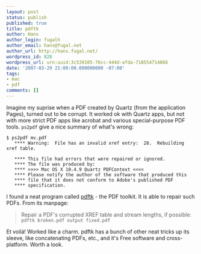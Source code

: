 ```yaml
---
layout: post
status: publish
published: true
title: pdftk
author: Hans
author_login: fugalh
author_email: hans@fugal.net
author_url: http://hans.fugal.net/
wordpress_id: 828
wordpress_url: urn:uuid:3c539105-76cc-444d-afda-718554714866
date: '2007-03-29 21:00:00.000000000 -07:00'
tags:
- mac
- pdf
comments: []
---
```

<p>Imagine my suprise when a PDF created by Quartz (from the application Pages), turned out to be corrupt. It worked ok with Quartz apps, but not with more strict PDF apps like acrobat and various special-purpose PDF tools. <code>ps2pdf</code> give a nice summary of what's wrong: </p>

<pre><code>$ ps2pdf mv.pdf
   **** Warning:  File has an invalid xref entry:  28.  Rebuilding xref table.

   **** This file had errors that were repaired or ignored.
   **** The file was produced by:
   **** &gt;&gt;&gt;&gt; Mac OS X 10.4.9 Quartz PDFContext &lt;&lt;&lt;&lt;
   **** Please notify the author of the software that produced this
   **** file that it does not conform to Adobe's published PDF
   **** specification.
</code></pre>

<p>I found a neat program called <a href="http://www.accesspdf.com/pdftk/">pdftk</a> - the PDF
toolkit. It is able to repair such PDFs. From its manpage:</p>

<blockquote>
    <p>Repair a PDF's corrupted XREF table and stream lengths, if possible: <br/><code>pdftk broken.pdf output fixed.pdf</code></p>
</blockquote>

<p>Et voilá! Worked like a charm. pdftk has a bunch of other neat tricks up its sleeve, like concatenating PDFs, etc., and it's Free software and cross-platform. Worth a look.</p>
